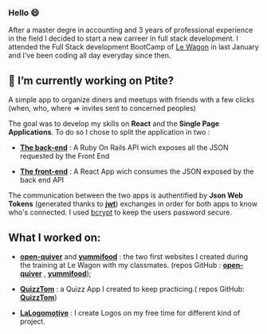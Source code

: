 ### Hello 😄

After a master degre in accounting and 3 years of professional experience in the field I decided to start a new carreer in full stack development. I attended the Full Stack development BootCamp of [Le Wagon](https://github.com/lewagon) in last January and I've been coding all day everyday since then. 

## 🔭 I’m currently working on Ptite? 

A simple app to organize diners and meetups with friends with a few clicks (when, who, where => invites sent to concerned peoples)

The goal was to develop my skills on **React** and the **Single Page Applications**. To do so I chose to split the application in two : 

* **[The back-end](https://github.com/troptropcontent/ptite-api)** : A Ruby On Rails API wich exposes all the JSON requested by the Front End

* **[The front-end](https://github.com/troptropcontent/ptite-front-react)** : A React App wich consumes the JSON exposed by the back end API

The communication between the two apps is authentified by **Json Web Tokens** (generated thanks to **[jwt](https://github.com/jwt/ruby-jwt)**) exchanges in order for both apps to know who's connected. 
I used [bcrypt](https://github.com/bcrypt-ruby/bcrypt-ruby) to keep the users password secure.

## What I worked on:

* **[open-quiver](https://open-quiver.herokuapp.com/)** and **[yummifood](https://www.yummifood.net/)** : the two first websites I created during the training at Le Wagon with my classmates. (repos GitHub : **[open-quiver](https://github.com/troptropcontent/open-quiver)** , **[yummifood](https://github.com/troptropcontent/yummi)**);

* **[QuizzTom](https://quizztom.herokuapp.com/)** : a Quizz App I created to keep practicing.( repos GitHub: **[QuizzTom](https://github.com/troptropcontent/QuizzTom)**)

* **[LaLogomotive](http://lalogomotive.com/)** : I create Logos on my free time for different kind of project.





<!--
**troptropcontent/troptropcontent** is a ✨ _special_ ✨ repository because its `README.md` (this file) appears on your GitHub profile.

Here are some ideas to get you started:

- 🔭 I’m currently working on ...
- 🌱 I’m currently learning ...
- 👯 I’m looking to collaborate on ...
- 🤔 I’m looking for help with ...
- 💬 Ask me about ...
- 📫 How to reach me: ...
- 😄 Pronouns: ...
- ⚡ Fun fact: ...
-->
